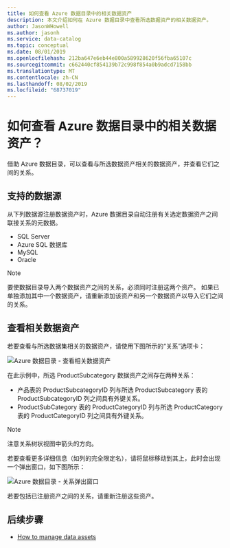 ```yaml
---
title: 如何查看 Azure 数据目录中的相关数据资产
description: 本文介绍如何在 Azure 数据目录中查看所选数据资产的相关数据资产。
author: JasonWHowell
ms.author: jasonh
ms.service: data-catalog
ms.topic: conceptual
ms.date: 08/01/2019
ms.openlocfilehash: 212ba647e6eb44e800a589928620f56fba65107c
ms.sourcegitcommit: c662440cf854139b72c998f854a0b9adcd7158bb
ms.translationtype: MT
ms.contentlocale: zh-CN
ms.lasthandoff: 08/02/2019
ms.locfileid: "68737019"
---
```

# <a name="how-to-view-related-data-assets-in-azure-data-catalog"></a>如何查看 Azure 数据目录中的相关数据资产？
借助 Azure 数据目录，可以查看与所选数据资产相关的数据资产，并查看它们之间的关系。 

## <a name="supported-data-sources"></a>支持的数据源 
从下列数据源注册数据资产时，Azure 数据目录自动注册有关选定数据资产之间联接关系的元数据。 

- SQL Server
- Azure SQL 数据库
- MySQL
- Oracle

> [!NOTE]
> 要使数据目录导入两个数据资产之间的关系，必须同时注册这两个资产。 如果已单独添加其中一个数据资产，请重新添加该资产和另一个数据资产以导入它们之间的关系。

## <a name="view-related-data-assets"></a>查看相关数据资产
若要查看与所选数据集相关的数据资产，请使用下图所示的“关系”选项卡： 

![Azure 数据目录 - 查看相关数据资产](media/data-catalog-how-to-view-related-data-assets/relationships-tab.png)

在此示例中，所选 ProductSubcategory 数据资产之间存在两种关系： 

- 产品表的 ProductSubcategoryID 列与所选 ProductSubcategory 表的 ProductSubcategoryID 列之间具有外键关系。 
- ProductSubCategory 表的 ProductCategoryID 列与所选 ProductCategory 表的 ProductCategoryID 列之间具有外键关系。

> [!NOTE]
> 注意关系树状视图中箭头的方向。  

若要查看更多详细信息（如列的完全限定名），请将鼠标移动到其上，此时会出现一个弹出窗口，如下图所示： 

![Azure 数据目录 - 关系弹出窗口](media/data-catalog-how-to-view-related-data-assets/relationship-popup.png)

若要包括已注册资产之间的关系，请重新注册这些资产。

## <a name="next-steps"></a>后续步骤
- [How to manage data assets](data-catalog-how-to-manage.md)